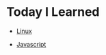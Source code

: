 # Today I Learned

- [Linux](https://github.com/ding-co/TIL/blob/master/Linux/TIL-linux.md)

- [Javascript](https://github.com/ding-co/TIL/blob/master/Programming%20Language/Javascript/TIL-javascript.md)
